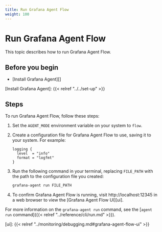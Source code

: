 ```yaml
---
title: Run Grafana Agent Flow
weight: 100
---
```


# Run Grafana Agent Flow

This topic describes how to run Grafana Agent Flow.

## Before you begin

* [Install Grafana Agent][]

[Install Grafana Agent]: {{< relref "../../set-up" >}}

## Steps

To run Grafana Agent Flow, follow these steps:

1. Set the `AGENT_MODE` environment variable on your system to `flow`.

2. Create a configuration file for Grafana Agent Flow to use, saving it to your
   system. For example:

   ```river
   logging {
     level  = "info"
     format = "logfmt"
   }
   ```

3. Run the following command in your terminal, replacing `FILE_PATH` with the
   path to the configuration file you created:

   ```bash
   grafana-agent run FILE_PATH
   ```

4. To confirm Grafana Agent Flow is running, visit http://localhost:12345 in a
   web browser to view the [Grafana Agent Flow UI][ui].

For more information on the `grafana-agent run` command, see the [`agent run`
command]({{< relref "../reference/cli/run.md" >}}).

[ui]: {{< relref "../monitoring/debugging.md#grafana-agent-flow-ui" >}}
